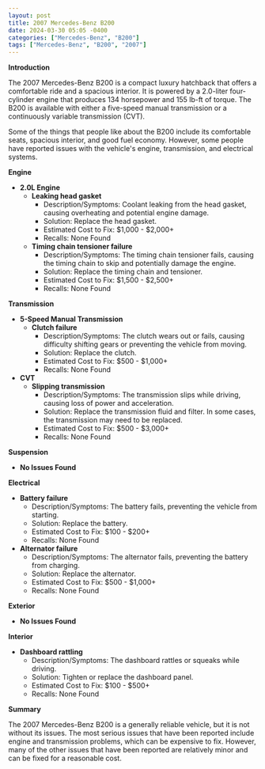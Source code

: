 ```yaml
---
layout: post
title: 2007 Mercedes-Benz B200
date: 2024-03-30 05:05 -0400
categories: ["Mercedes-Benz", "B200"]
tags: ["Mercedes-Benz", "B200", "2007"]
---
```

**Introduction**

The 2007 Mercedes-Benz B200 is a compact luxury hatchback that offers a comfortable ride and a spacious interior. It is powered by a 2.0-liter four-cylinder engine that produces 134 horsepower and 155 lb-ft of torque. The B200 is available with either a five-speed manual transmission or a continuously variable transmission (CVT).

Some of the things that people like about the B200 include its comfortable seats, spacious interior, and good fuel economy. However, some people have reported issues with the vehicle's engine, transmission, and electrical systems.

**Engine**

* **2.0L Engine**
    * **Leaking head gasket**
        * Description/Symptoms: Coolant leaking from the head gasket, causing overheating and potential engine damage.
        * Solution: Replace the head gasket.
        * Estimated Cost to Fix: $1,000 - $2,000+
        * Recalls: None Found
    * **Timing chain tensioner failure**
        * Description/Symptoms: The timing chain tensioner fails, causing the timing chain to skip and potentially damage the engine.
        * Solution: Replace the timing chain and tensioner.
        * Estimated Cost to Fix: $1,500 - $2,500+
        * Recalls: None Found

**Transmission**

* **5-Speed Manual Transmission**
    * **Clutch failure**
        * Description/Symptoms: The clutch wears out or fails, causing difficulty shifting gears or preventing the vehicle from moving.
        * Solution: Replace the clutch.
        * Estimated Cost to Fix: $500 - $1,000+
        * Recalls: None Found
* **CVT**
    * **Slipping transmission**
        * Description/Symptoms: The transmission slips while driving, causing loss of power and acceleration.
        * Solution: Replace the transmission fluid and filter. In some cases, the transmission may need to be replaced.
        * Estimated Cost to Fix: $500 - $3,000+
        * Recalls: None Found

**Suspension**

* **No Issues Found**

**Electrical**

* **Battery failure**
    * Description/Symptoms: The battery fails, preventing the vehicle from starting.
    * Solution: Replace the battery.
    * Estimated Cost to Fix: $100 - $200+
    * Recalls: None Found
* **Alternator failure**
    * Description/Symptoms: The alternator fails, preventing the battery from charging.
    * Solution: Replace the alternator.
    * Estimated Cost to Fix: $500 - $1,000+
    * Recalls: None Found

**Exterior**

* **No Issues Found**

**Interior**

* **Dashboard rattling**
    * Description/Symptoms: The dashboard rattles or squeaks while driving.
    * Solution: Tighten or replace the dashboard panel.
    * Estimated Cost to Fix: $100 - $500+
    * Recalls: None Found

**Summary**

The 2007 Mercedes-Benz B200 is a generally reliable vehicle, but it is not without its issues. The most serious issues that have been reported include engine and transmission problems, which can be expensive to fix. However, many of the other issues that have been reported are relatively minor and can be fixed for a reasonable cost.
